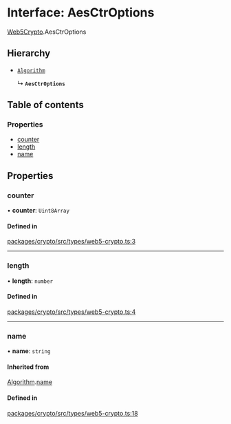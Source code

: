 # Interface: AesCtrOptions

[Web5Crypto](../modules/Web5Crypto.md).AesCtrOptions

## Hierarchy

- [`Algorithm`](Web5Crypto.Algorithm.md)

  ↳ **`AesCtrOptions`**

## Table of contents

### Properties

- [counter](Web5Crypto.AesCtrOptions.md#counter)
- [length](Web5Crypto.AesCtrOptions.md#length)
- [name](Web5Crypto.AesCtrOptions.md#name)

## Properties

### counter

• **counter**: `Uint8Array`

#### Defined in

[packages/crypto/src/types/web5-crypto.ts:3](https://github.com/TBD54566975/web5-js/blob/ff920f5/packages/crypto/src/types/web5-crypto.ts#L3)

___

### length

• **length**: `number`

#### Defined in

[packages/crypto/src/types/web5-crypto.ts:4](https://github.com/TBD54566975/web5-js/blob/ff920f5/packages/crypto/src/types/web5-crypto.ts#L4)

___

### name

• **name**: `string`

#### Inherited from

[Algorithm](Web5Crypto.Algorithm.md).[name](Web5Crypto.Algorithm.md#name)

#### Defined in

[packages/crypto/src/types/web5-crypto.ts:18](https://github.com/TBD54566975/web5-js/blob/ff920f5/packages/crypto/src/types/web5-crypto.ts#L18)

